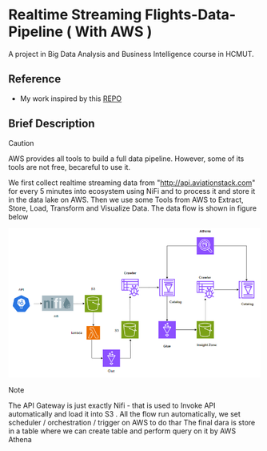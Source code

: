 # Realtime Streaming Flights-Data-Pipeline ( With AWS )
A project in Big Data Analysis and Business Intelligence course in HCMUT.

## Reference
* My work inspired by this [REPO](https://github.com/XSiddhSaraf/Covid-19-Data-Pipeline-Based-On-Messaging-and-Analysis)

## Brief Description
> [!CAUTION]
> AWS provides all tools to build a full data pipeline. However, some of its tools are not free, becareful to use it.

We first collect realtime streaming data from "http://api.aviationstack.com" for every 5 minutes into ecosystem using NiFi and to process it and store it in the data lake on AWS. Then we use some Tools from AWS to Extract, Store, Load, Transform and Visualize Data. The data flow is shown in figure below

![Data Flow](figure/image.png)

> [!NOTE]
> The API Gateway is just exactly Nifi - that is used to Invoke API automatically and load it into S3 .
> All the flow run automatically, we set scheduler / orchestration / trigger on AWS to do thar
> The final dara is store in a table where we can create table and perform query on it by AWS Athena


